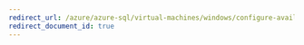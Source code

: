 ```yaml
---
redirect_url: /azure/azure-sql/virtual-machines/windows/configure-availability-group-listener-powershell
redirect_document_id: true
---
```

